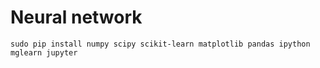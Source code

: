 Neural network
===

```
sudo pip install numpy scipy scikit-learn matplotlib pandas ipython mglearn jupyter
```